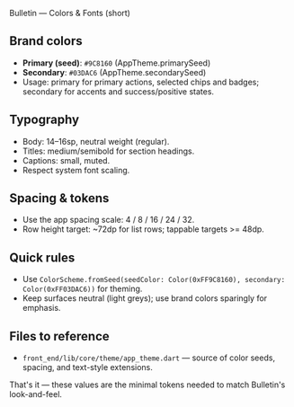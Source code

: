Bulletin — Colors & Fonts (short)

Brand colors
------------
- **Primary (seed)**: `#9C8160` (AppTheme.primarySeed)
- **Secondary**: `#03DAC6` (AppTheme.secondarySeed)
- Usage: primary for primary actions, selected chips and badges; secondary for accents and success/positive states.

Typography
----------
- Body: 14–16sp, neutral weight (regular).
- Titles: medium/semibold for section headings.
- Captions: small, muted.
- Respect system font scaling.

Spacing & tokens
----------------
- Use the app spacing scale: 4 / 8 / 16 / 24 / 32.
- Row height target: ~72dp for list rows; tappable targets >= 48dp.

Quick rules
-----------
- Use `ColorScheme.fromSeed(seedColor: Color(0xFF9C8160), secondary: Color(0xFF03DAC6))` for theming.
- Keep surfaces neutral (light greys); use brand colors sparingly for emphasis.

Files to reference
------------------
- `front_end/lib/core/theme/app_theme.dart` — source of color seeds, spacing, and text-style extensions.

That's it — these values are the minimal tokens needed to match Bulletin's look-and-feel.


